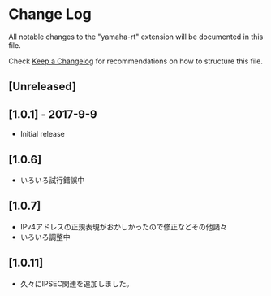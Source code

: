 # Change Log
All notable changes to the "yamaha-rt" extension will be documented in this file.

Check [Keep a Changelog](http://keepachangelog.com/) for recommendations on how to structure this file.

## [Unreleased]

## [1.0.1] - 2017-9-9
- Initial release
## [1.0.6]
- いろいろ試行錯誤中
## [1.0.7]
- IPv4アドレスの正規表現がおかしかったので修正などその他諸々
- いろいろ調整中
## [1.0.11]
- 久々にIPSEC関連を追加しました。
